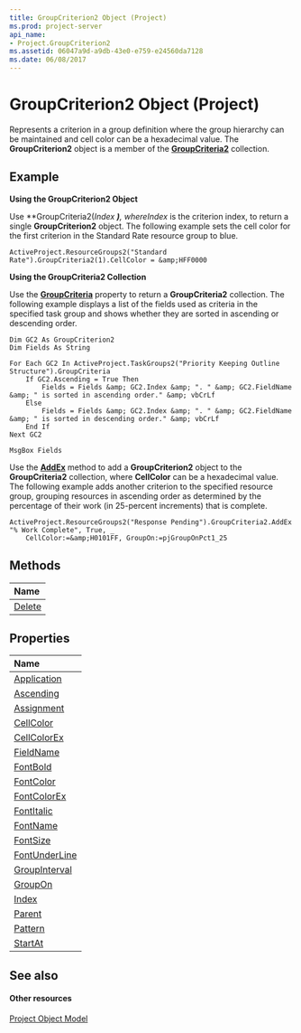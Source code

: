 ```yaml
---
title: GroupCriterion2 Object (Project)
ms.prod: project-server
api_name:
- Project.GroupCriterion2
ms.assetid: 06047a9d-a9db-43e0-e759-e24560da7128
ms.date: 06/08/2017
---
```



# GroupCriterion2 Object (Project)

Represents a criterion in a group definition where the group hierarchy can be maintained and cell color can be a hexadecimal value. The **GroupCriterion2** object is a member of the **[GroupCriteria2](groupcriteria2-object-project.md)** collection.
 


## Example

 **Using the GroupCriterion2 Object**
 

 
Use **GroupCriteria2(***Index* **)**, where*Index* is the criterion index, to return a single **GroupCriterion2** object. The following example sets the cell color for the first criterion in the Standard Rate resource group to blue.
 

 



```
ActiveProject.ResourceGroups2("Standard Rate").GroupCriteria2(1).CellColor = &amp;HFF0000
```

 **Using the GroupCriteria2 Collection**
 

 
Use the **[GroupCriteria](group2-groupcriteria-property-project.md)** property to return a **GroupCriteria2** collection. The following example displays a list of the fields used as criteria in the specified task group and shows whether they are sorted in ascending or descending order.
 

 



```
Dim GC2 As GroupCriterion2  
Dim Fields As String  
  
For Each GC2 In ActiveProject.TaskGroups2("Priority Keeping Outline Structure").GroupCriteria  
    If GC2.Ascending = True Then  
        Fields = Fields &amp; GC2.Index &amp; ". " &amp; GC2.FieldName &amp; " is sorted in ascending order." &amp; vbCrLf  
    Else  
        Fields = Fields &amp; GC2.Index &amp; ". " &amp; GC2.FieldName &amp; " is sorted in descending order." &amp; vbCrLf  
    End If  
Next GC2  
  
MsgBox Fields
```

Use the **[AddEx](groupcriteria2-addex-method-project.md)** method to add a **GroupCriterion2** object to the **GroupCriteria2** collection, where **CellColor** can be a hexadecimal value. The following example adds another criterion to the specified resource group, grouping resources in ascending order as determined by the percentage of their work (in 25-percent increments) that is complete.
 

 



```
ActiveProject.ResourceGroups2("Response Pending").GroupCriteria2.AddEx "% Work Complete", True, _
    CellColor:=&amp;H0101FF, GroupOn:=pjGroupOnPct1_25
```


## Methods



|**Name**|
|:-----|
|[Delete](groupcriterion2-delete-method-project.md)|

## Properties



|**Name**|
|:-----|
|[Application](groupcriterion2-application-property-project.md)|
|[Ascending](groupcriterion2-ascending-property-project.md)|
|[Assignment](groupcriterion2-assignment-property-project.md)|
|[CellColor](groupcriterion2-cellcolor-property-project.md)|
|[CellColorEx](groupcriterion2-cellcolorex-property-project.md)|
|[FieldName](groupcriterion2-fieldname-property-project.md)|
|[FontBold](groupcriterion2-fontbold-property-project.md)|
|[FontColor](groupcriterion2-fontcolor-property-project.md)|
|[FontColorEx](groupcriterion2-fontcolorex-property-project.md)|
|[FontItalic](groupcriterion2-fontitalic-property-project.md)|
|[FontName](groupcriterion2-fontname-property-project.md)|
|[FontSize](groupcriterion2-fontsize-property-project.md)|
|[FontUnderLine](groupcriterion2-fontunderline-property-project.md)|
|[GroupInterval](groupcriterion2-groupinterval-property-project.md)|
|[GroupOn](groupcriterion2-groupon-property-project.md)|
|[Index](groupcriterion2-index-property-project.md)|
|[Parent](groupcriterion2-parent-property-project.md)|
|[Pattern](groupcriterion2-pattern-property-project.md)|
|[StartAt](groupcriterion2-startat-property-project.md)|

## See also


#### Other resources


 
[Project Object Model](http://msdn.microsoft.com/library/900b167b-88ec-ea88-15b7-27bb90c22ac6%28Office.15%29.aspx)
